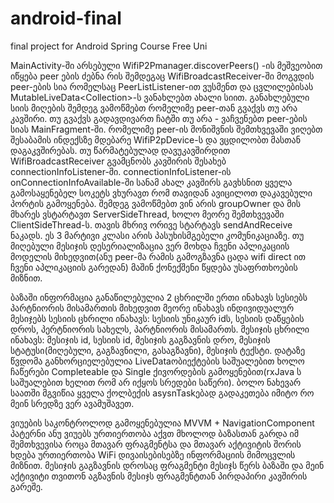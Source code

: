 # android-final
final project for Android Spring Course Free Uni

MainActivity-ში არსებული WifiP2Pmanager.discoverPeers() -ის მეშვეობით იწყება peer ების ძებნა რის შემდეგაც WifiBroadcastReceiver-ში მოგვდის peer-ების სია რომელსაც PeerListListener-ით ვუსმენთ და ცვლილებისას MutableLiveData<Collection<WifiP2pDevice>>-ს ვანახლებთ ახალი სიით. განახლებული სიის მიღების შემდეგ ვამოწმებთ რომელიმე peer-თან გვაქვს თუ არა კავშირი. თუ გვაქვს გადავდივართ ჩატში თუ არა - ვაჩვენებთ peer-ების სიას MainFragment-ში. რომელიმე peer-ის მონიშვნის შემთხვევაში ვიღებთ შესაბამის ინდექსზე მდებარე WifiP2pDevice-ს და ვცდილობთ მასთან დაგაკვშირებას. თუ წარმატებულად დავუკავშირდით WifiBroadcastReceiver გვამცნობს კავშირის შესახებ connectionInfoListener-ში. connectionInfoListener-ის onConnectionInfoAvailable-ში სანამ ახალ კავშირს გავხსნით ყველა გამოსაყენებელ სოკეტს ვხურავთ რომ თავიდან ავიცილოთ დაკავებული პორტის გამოყენება. შემდეგ ვამოწმებთ ვინ არის groupOwner და მის მხარეს ვსტარტავთ ServerSideThread, ხოლო მეორე შემთხვევაში ClientSideThread-ს. თავის მხრივ ორივე სტარტავს sendAndReceive ნაკადს. ეს 3 მარტივი კლასი არის პასუხისმგებელი კომუნიკაციაზე. თუ მიღებული მესიჯის დესერიალიზაცია ვერ მოხდა ჩვენი აპლიკაციის მოდელის მიხედვით(ანუ peer-მა რამის გამოგზავნა ცადა wifi direct ით ჩვენი აპლიკაციის გარედან) მაშინ ქონექშენი წყდება უსაფრთხოების მიზნით.
  
  
ბაზაში ინფორმაცია განაწილებულია 2 ცხრილში ერთი ინახავს სესიებს პარტნიორის მისამართის მიხედვით მეორე ინახავს ინდივიდუალურ მესიჯებს
სესიის ცხრილი ინახავს: სესიის უნიკაურ idს, სესიის დაწყების დროს, პერტნიორის სახელს, პარტნიორის მისამართს.
მესიჯის ცხრილი ინახავს: მესიჯის id, სესიის id, მესიჯის გაგზავნის დრო, მესიჯის სტატუსი(მიღებული, გაგზავნილი, გასაგზავნი), მესიჯის ტექსტი.
დატაზე წვდომა განხორციელებულია LiveDataობიექტების საშუალებით ხოლო ჩაწერები Completeable და Single ქივორდების გამოყენებით(rxJava ს საშუალებით ხელით რომ არ იქყოს სრედები საწერი). ბოლო ნახევარ საათში მგვიწია ყველა ქოლბექის asysnTaskებად გადაკეთება იმიტო რო მეინ სრედზე ვერ ავამუშავეთ.

ვიუების საკონტროლოდ გამოყენებულია MVVM + NavigationComponent პატერნი ანუ ვიუებს ურთიერთობა აქვთ მხოლოდ ბაზასთან გარდა იმ შემთხვევისა როცა მთავარ ფრაგმენტსა და მთავარ აქტივიტის შორის ხდება ურთიერთობა WiFi დივაისებისებზე ინფორმაციის მიმოცვლის მიზნით.
მესიჯის გაგზავნის დროსაც ფრაგმენტი მესიჯს წერს ბაზაში და მეინ აქტივიტი თვითონ აგზავნის მესიჯს ფრაგმენტთან პირდაპირი კავშირის გარეშე.
